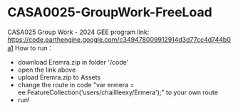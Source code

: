 # CASA0025-GroupWork-FreeLoad
CASA025 Group Work - 2024
GEE program link: https://code.earthengine.google.com/c349478009912914d3d77cc4d744b0a1
How to run：
- download Eremra.zip in folder '/code' 
- open the link above
- upload Eremra.zip to Assets
- change the route in code "var ermera = ee.FeatureCollection('users/chaillleexy/Ermera');" to your own route
- run!
